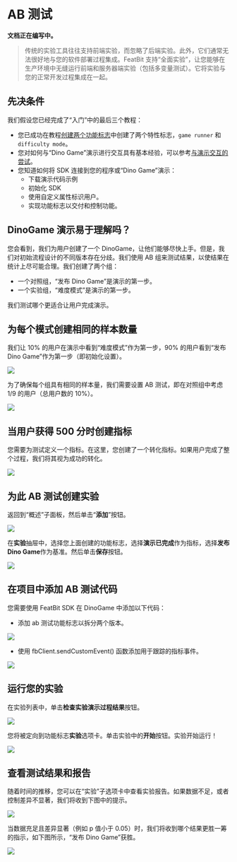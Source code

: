 # AB 测试

**文档正在编写中。**

> 传统的实验工具往往支持前端实验，而忽略了后端实验。此外，它们通常无法很好地与您的软件部署过程集成。FeatBit 支持“全面实验”，让您能够在生产环境中无缝运行前端和服务器端实验（包括多变量测试）。它将实验与您的正常开发过程集成在一起。

## 先决条件

我们假设您已经完成了“入门”中的最后三个教程：

* 您已成功在教程[创建两个功能标志](../create-two-feature-flags.md)中创建了两个特性标志，`game runner` 和 `difficulty mode`。
* 您对如何与“Dino Game”演示进行交互具有基本经验，可以参考[与演示交互的尝试](../try-interacting-with-the-demo.md)。
* 您知道如何将 SDK 连接到您的程序或“Dino Game”演示：
  * 下载演示代码示例
  * 初始化 SDK
  * 使用自定义属性标识用户。
  * 实现功能标志以交付和控制功能。

## DinoGame 演示易于理解吗？

您会看到，我们为用户创建了一个 DinoGame，让他们能够尽快上手。但是，我们对初始流程设计的不同版本存在分歧。我们使用 AB 组来测试结果，以使结果在统计上尽可能合理。我们创建了两个组：

* 一个对照组，“发布 Dino Game”是演示的第一步。
* 一个实验组，“难度模式”是演示的第一步。

我们测试哪个更适合让用户完成演示。

## 为每个模式创建相同的样本数量

我们让 10% 的用户在演示中看到“难度模式”作为第一步，90% 的用户看到“发布 Dino Game”作为第一步（即初始化设置）。

![](../../getting-started/assets/ab-testing/001.webp)

为了确保每个组具有相同的样本量，我们需要设置 AB 测试，即在对照组中考虑 1/9 的用户（总用户数的 10%）。

![](../../getting-started/assets/ab-testing/002.webp)

## 当用户获得 500 分时创建指标

您需要为测试定义一个指标。在这里，您创建了一个转化指标。如果用户完成了整个过程，我们将其视为成功的转化。

![](../../getting-started/assets/ab-testing/003.webp)

## 为此 AB 测试创建实验

返回到“概述”子面板，然后单击“**添加**”按钮。

![](../../getting-started/assets/ab-testing/004.webp)

在**实验**抽屉中，选择您上面创建的功能标志，选择**演示已完成**作为指标，选择**发布 Dino Game**作为基准。然后单击**保存**按钮。

![](../../getting-started/assets/ab-testing/005.webp)

## 在项目中添加 AB 测试代码

您需要使用 FeatBit SDK 在 DinoGame 中添加以下代码：

* 添加 ab 测试功能标志以拆分两个版本。

![](../../getting-started/assets/ab-testing/006.webp)

* 使用 fbClient.sendCustomEvent() 函数添加用于跟踪的指标事件。

![](../../getting-started/assets/ab-testing/007.webp)

## 运行您的实验

在实验列表中，单击**检查实验演示过程结果**按钮。

![](../../getting-started/assets/ab-testing/008.webp)

您将被定向到功能标志**实验**选项卡。单击实验中的**开始**按钮。实验开始运行！

![](../../getting-started/assets/ab-testing/009.webp)

## 查看测试结果和报告

随着时间的推移，您可以在“实验”子选项卡中查看实验报告。如果数据不足，或者控制差异不显著，我们将收到下图中的提示。

![](../../getting-started/assets/ab-testing/010.webp)

当数据充足且差异显著（例如 p 值小于 0.05）时，我们将收到哪个结果更胜一筹的指示，如下图所示，“发布 Dino Game”获胜。

![](../../getting-started/assets/ab-testing/011.webp)